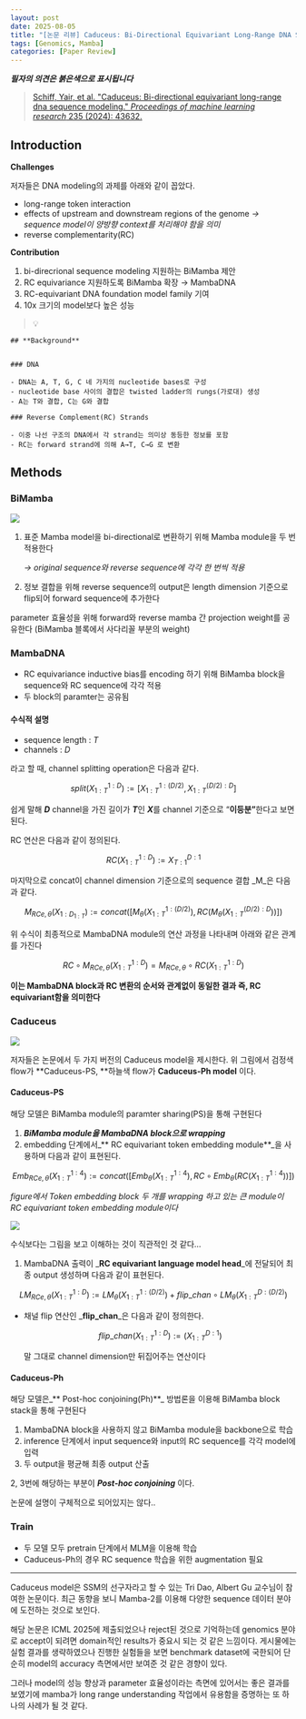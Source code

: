 ```yaml
---
layout: post
date: 2025-08-05
title: "[논문 리뷰] Caduceus: Bi-Directional Equivariant Long-Range DNA Sequence Modeling"
tags: [Genomics, Mamba]
categories: [Paper Review]
---
```


<span class="notion-red">_**필자의 의견은 붉은색으로 표시됩니다**_</span>


> [Schiff, Yair, et al. "Caduceus: Bi-directional equivariant long-range dna sequence modeling." ](https://pmc.ncbi.nlm.nih.gov/articles/PMC12189541/)[_Proceedings of machine learning research_](https://pmc.ncbi.nlm.nih.gov/articles/PMC12189541/)[ 235 (2024): 43632.](https://pmc.ncbi.nlm.nih.gov/articles/PMC12189541/)



## Introduction


**Challenges**


저자들은 DNA modeling의 과제를 아래와 같이 꼽았다.

- long-range token interaction
- effects of upstream and downstream regions of the genome 
_→ sequence model이 양방향 context를 처리해야 함을 의미_
- reverse complementarity(RC)

**Contribution**

1. bi-direcrional sequence modeling 지원하는 BiMamba 제안
1. RC equivariance 지원하도록 BiMamba 확장 → MambaDNA
1. RC-equivariant DNA foundation model family 기여
1. 10x 크기의 model보다 높은 성능

> 💡 


	## **Background**


	### DNA

	- DNA는 A, T, G, C 네 가지의 nucleotide bases로 구성
	- nucleotide base 사이의 결합은 twisted ladder의 rungs(가로대) 생성
	- A는 T와 결합, C는 G와 결합

	### Reverse Complement(RC) Strands

	- 이중 나선 구조의 DNA에서 각 strand는 의미상 동등한 정보를 포함
	- RC는 forward strand에 의해 A→T, C→G 로 변환


## Methods



### BiMamba


![](https://prod-files-secure.s3.us-west-2.amazonaws.com/542b861c-36a8-4051-84e5-8804b6728dba/2c247d59-7815-4980-99f0-8f0d21f445a7/image.png?X-Amz-Algorithm=AWS4-HMAC-SHA256&X-Amz-Content-Sha256=UNSIGNED-PAYLOAD&X-Amz-Credential=ASIAZI2LB4663PGKVW6O%2F20250905%2Fus-west-2%2Fs3%2Faws4_request&X-Amz-Date=20250905T050114Z&X-Amz-Expires=3600&X-Amz-Security-Token=IQoJb3JpZ2luX2VjEAQaCXVzLXdlc3QtMiJGMEQCIEvZ2ssPr4bfF3TwoIExl%2FKcPf6%2Bxou%2BTwd59XJ0fXX4AiAEct9BI84k89aEehvEGJWi9WS81ogUN4G6Tez5OL6SWCr%2FAwhtEAAaDDYzNzQyMzE4MzgwNSIMHCMlKDyb%2FHD56DnDKtwDQFKDCcsfzxB3kp973Fdz1f2Y%2B1ICbP6IKg761f2cvh1mNgL1i6y2P5G3ZSFXNJ6%2BgqV%2FDxVT7blOwy9zcnSZ93Jnpp%2B5hAjxS0voEXKMhPK%2FTFcFCdOPN5IM7uHI%2F6ycwWdCxNzE6XyjLty5LoyHArsQQswo19R2yYQIOtVBPoXYokXR6RIzd0F3NMdvtubq9gZpamvuT%2Fu%2BxNyBCVymKbdJobICuxYFVSBD0gbsulTADtnCzKFwrZ7RbglCLDPdgeLWIioleH36sJWOXNbxoeQnjRWXp0ItxZrNHZkJ08IjRvkY1XwQLm93gqdBRSNyHjpcfIQppRVsvl2RTR38CCW8u5amK45CeC5VRhuPJDBy7tubqX06642RBJgXyDDpDzu9EfaEl9RWtvjTSU409oEdYR%2FTisSPK8rMj1Zgu5Be%2FsaC98xsg57Btcz6FK%2BYPOIVHjhylKxG0netq6HPZTHYkLfc0HcajxS%2FynNYJZBPmyHBZF5n2LfPpebnxJEfSnMfo6SP85%2BGX4UVONZurwQZa8bggkaUrEmTgJ2pOJHfCh4WwQYLp4TATVE4nrVmtjzd9q371ZMuPXeoEul4wU8HyY%2FKaVW9hKltt%2BMjRHRcskHMzWm4PXoq4K0wvLnpxQY6pgGK1%2BecKMQ8WbOxzcuJMR8A52oQCvnUca8668SU7wmv28ixsD%2Fj4vMycEefwqKfEFsKcmoqG1SeOwBhmoi%2F0SRGIgbQyc0XgNa1OJt%2BekDkeWhBOLAwNDS9AG7DfYI29Bc%2BRGjep%2BD2lLH8V%2BWFFKo92BB9%2BcEzU7T21unksAoDDSgzj9ugkOIorBkdy0VWmgXwbl27rm55sDakzWAhcSy3aT4TT8ux&X-Amz-Signature=c61941b20479311e86bc099095978d86fca299c4c04fc82a1fce87c4720b055b&X-Amz-SignedHeaders=host&x-amz-checksum-mode=ENABLED&x-id=GetObject)

1. 표준 Mamba model을 bi-directional로 변환하기 위해 Mamba module을 두 번 적용한다

	_→ original sequence와 reverse sequence에 각각 한 번씩 적용_

1. 정보 결합을 위해 reverse sequence의 output은 length dimension 기준으로 flip되어 forward sequence에 추가한다

parameter 효율성을 위해 forward와 reverse mamba 간 projection weight를 공유한다 (BiMamba 블록에서 사다리꼴 부분의 weight)



### MambaDNA

- RC equivariance inductive bias를 encoding 하기 위해 BiMamba block을 sequence와 RC sequence에 각각 적용
- 두 block의 paramter는 공유됨


#### 수식적 설명

- sequence length : _T_
- channels : _D_

라고 할 때,  channel splitting operation은 다음과 같다.


$$
split(X^{1:D}_{1:T}):=[X^{1:(D/2)}_{1:T},X^{(D/2):D}_{1:T}]
$$


<span class="notion-red">쉽게 말해 </span><span class="notion-red">_**D**_</span><span class="notion-red"> channel을 가진 길이가 </span><span class="notion-red">_**T**_</span><span class="notion-red">인 </span><span class="notion-red">_**X**_</span><span class="notion-red">를 channel 기준으로 “</span><span class="notion-red">**이등분”**</span><span class="notion-red">한다고 보면 된다.</span>


RC 연산은 다음과 같이 정의된다.


$$
RC(X^{1:D}_{1:T}):=X^{D:1}_{T:1}
$$


마지막으로 concat이 channel dimension 기준으로의 sequence 결합 _M_은 다음과 같다.


$$
M_{RCe,\theta}(X_{1:D_{1:T}}):=concat([M_{\theta}(X^{1:(D/2)}_{1:T}),RC(M_{\theta}(X^{(D/2):D}_{1:T}))])
$$


위 수식이 최종적으로 MambaDNA module의 연산 과정을 나타내며 아래와 같은 관계를 가진다


$$
RC\circ M_{RCe,\theta}(X^{1:D}_{1:T}) = M_{RCe,\theta} \circ RC(X^{1:D}_{1:T})
$$


**이는 MambaDNA block과 RC 변환의 순서와 관계없이 동일한 결과 즉, RC equivariant함을 의미한다**



### Caduceus


![](https://prod-files-secure.s3.us-west-2.amazonaws.com/542b861c-36a8-4051-84e5-8804b6728dba/f94a60d7-8145-473b-aef9-7c68d3ec604a/image.png?X-Amz-Algorithm=AWS4-HMAC-SHA256&X-Amz-Content-Sha256=UNSIGNED-PAYLOAD&X-Amz-Credential=ASIAZI2LB4663PGKVW6O%2F20250905%2Fus-west-2%2Fs3%2Faws4_request&X-Amz-Date=20250905T050114Z&X-Amz-Expires=3600&X-Amz-Security-Token=IQoJb3JpZ2luX2VjEAQaCXVzLXdlc3QtMiJGMEQCIEvZ2ssPr4bfF3TwoIExl%2FKcPf6%2Bxou%2BTwd59XJ0fXX4AiAEct9BI84k89aEehvEGJWi9WS81ogUN4G6Tez5OL6SWCr%2FAwhtEAAaDDYzNzQyMzE4MzgwNSIMHCMlKDyb%2FHD56DnDKtwDQFKDCcsfzxB3kp973Fdz1f2Y%2B1ICbP6IKg761f2cvh1mNgL1i6y2P5G3ZSFXNJ6%2BgqV%2FDxVT7blOwy9zcnSZ93Jnpp%2B5hAjxS0voEXKMhPK%2FTFcFCdOPN5IM7uHI%2F6ycwWdCxNzE6XyjLty5LoyHArsQQswo19R2yYQIOtVBPoXYokXR6RIzd0F3NMdvtubq9gZpamvuT%2Fu%2BxNyBCVymKbdJobICuxYFVSBD0gbsulTADtnCzKFwrZ7RbglCLDPdgeLWIioleH36sJWOXNbxoeQnjRWXp0ItxZrNHZkJ08IjRvkY1XwQLm93gqdBRSNyHjpcfIQppRVsvl2RTR38CCW8u5amK45CeC5VRhuPJDBy7tubqX06642RBJgXyDDpDzu9EfaEl9RWtvjTSU409oEdYR%2FTisSPK8rMj1Zgu5Be%2FsaC98xsg57Btcz6FK%2BYPOIVHjhylKxG0netq6HPZTHYkLfc0HcajxS%2FynNYJZBPmyHBZF5n2LfPpebnxJEfSnMfo6SP85%2BGX4UVONZurwQZa8bggkaUrEmTgJ2pOJHfCh4WwQYLp4TATVE4nrVmtjzd9q371ZMuPXeoEul4wU8HyY%2FKaVW9hKltt%2BMjRHRcskHMzWm4PXoq4K0wvLnpxQY6pgGK1%2BecKMQ8WbOxzcuJMR8A52oQCvnUca8668SU7wmv28ixsD%2Fj4vMycEefwqKfEFsKcmoqG1SeOwBhmoi%2F0SRGIgbQyc0XgNa1OJt%2BekDkeWhBOLAwNDS9AG7DfYI29Bc%2BRGjep%2BD2lLH8V%2BWFFKo92BB9%2BcEzU7T21unksAoDDSgzj9ugkOIorBkdy0VWmgXwbl27rm55sDakzWAhcSy3aT4TT8ux&X-Amz-Signature=962c7b3e9122b6ef44386b5a1d16171bb470c5a4c9b62f91315b19a19032e60a&X-Amz-SignedHeaders=host&x-amz-checksum-mode=ENABLED&x-id=GetObject)


저자들은 논문에서 두 가지 버전의 Caduceus model을 제시한다. 위 그림에서 검정색 flow가 **Caduceus-PS, **하늘색 flow가 **Caduceus-Ph model** 이다.



#### Caduceus-PS


해당 모델은 BiMamba module의 paramter sharing(PS)을 통해 구현된다

1. _**BiMamba module을 MambaDNA block으로 wrapping**_
1. embedding 단계에서_** RC equivariant token embedding module**_을 사용하며 다음과 같이 표현된다.

$$
Emb_{RCe,\theta}(X^{1:4}_{1:T}):=concat([Emb_{\theta}(X^{1:4}_{1:T}),RC \circ Emb_{\theta}(RC(X^{1:4}_{1:T}))])
$$


_figure에서 Token embedding block 두 개를 wrapping 하고 있는 큰 module이 RC equivariant token embedding module이다_


![](https://prod-files-secure.s3.us-west-2.amazonaws.com/542b861c-36a8-4051-84e5-8804b6728dba/b175e4da-71eb-4e91-8c23-a06dabe673c9/image.png?X-Amz-Algorithm=AWS4-HMAC-SHA256&X-Amz-Content-Sha256=UNSIGNED-PAYLOAD&X-Amz-Credential=ASIAZI2LB4663PGKVW6O%2F20250905%2Fus-west-2%2Fs3%2Faws4_request&X-Amz-Date=20250905T050114Z&X-Amz-Expires=3600&X-Amz-Security-Token=IQoJb3JpZ2luX2VjEAQaCXVzLXdlc3QtMiJGMEQCIEvZ2ssPr4bfF3TwoIExl%2FKcPf6%2Bxou%2BTwd59XJ0fXX4AiAEct9BI84k89aEehvEGJWi9WS81ogUN4G6Tez5OL6SWCr%2FAwhtEAAaDDYzNzQyMzE4MzgwNSIMHCMlKDyb%2FHD56DnDKtwDQFKDCcsfzxB3kp973Fdz1f2Y%2B1ICbP6IKg761f2cvh1mNgL1i6y2P5G3ZSFXNJ6%2BgqV%2FDxVT7blOwy9zcnSZ93Jnpp%2B5hAjxS0voEXKMhPK%2FTFcFCdOPN5IM7uHI%2F6ycwWdCxNzE6XyjLty5LoyHArsQQswo19R2yYQIOtVBPoXYokXR6RIzd0F3NMdvtubq9gZpamvuT%2Fu%2BxNyBCVymKbdJobICuxYFVSBD0gbsulTADtnCzKFwrZ7RbglCLDPdgeLWIioleH36sJWOXNbxoeQnjRWXp0ItxZrNHZkJ08IjRvkY1XwQLm93gqdBRSNyHjpcfIQppRVsvl2RTR38CCW8u5amK45CeC5VRhuPJDBy7tubqX06642RBJgXyDDpDzu9EfaEl9RWtvjTSU409oEdYR%2FTisSPK8rMj1Zgu5Be%2FsaC98xsg57Btcz6FK%2BYPOIVHjhylKxG0netq6HPZTHYkLfc0HcajxS%2FynNYJZBPmyHBZF5n2LfPpebnxJEfSnMfo6SP85%2BGX4UVONZurwQZa8bggkaUrEmTgJ2pOJHfCh4WwQYLp4TATVE4nrVmtjzd9q371ZMuPXeoEul4wU8HyY%2FKaVW9hKltt%2BMjRHRcskHMzWm4PXoq4K0wvLnpxQY6pgGK1%2BecKMQ8WbOxzcuJMR8A52oQCvnUca8668SU7wmv28ixsD%2Fj4vMycEefwqKfEFsKcmoqG1SeOwBhmoi%2F0SRGIgbQyc0XgNa1OJt%2BekDkeWhBOLAwNDS9AG7DfYI29Bc%2BRGjep%2BD2lLH8V%2BWFFKo92BB9%2BcEzU7T21unksAoDDSgzj9ugkOIorBkdy0VWmgXwbl27rm55sDakzWAhcSy3aT4TT8ux&X-Amz-Signature=37b37787da6dbbbfd4bdf4ac1434848f81c870e1f2d563b6e684c3cc59df21b5&X-Amz-SignedHeaders=host&x-amz-checksum-mode=ENABLED&x-id=GetObject)


<span class="notion-red">수식보다는 그림을 보고 이해하는 것이 직관적인 것 같다…</span>

1. MambaDNA 출력이 _**RC equivariant language model head**_에 전달되어 최종 output 생성하며 다음과 같이 표현된다.

$$
LM_{RCe,\theta}(X^{1:D}_{1:T}):= LM_{\theta}(X^{1:(D/2)}_{1:T})+flip\_chan\circ LM_{\theta}(X^{D:(D/2)}_{1:T})
$$

- 채널 flip 연산인 _**flip\_chan**_은 다음과 같이 정의한다.

	$$
	flip\_chan(X^{1:D}_{1:T}):=(X^{D:1}_{1:T})
	$$


	말 그대로 channel dimension만 뒤집어주는 연산이다



#### Caduceus-Ph


해당 모델은_** Post-hoc conjoining(Ph)**_ 방법론을 이용해 BiMamba block stack을 통해 구현된다

1. MambaDNA block을 사용하지 않고 BiMamba module을 backbone으로 학습
1. inference 단계에서 input sequence와 input의 RC sequence를 각각 model에 입력
1. 두 output을 평균해 최종 output 산출

2, 3번에 해당하는 부분이 _**Post-hoc conjoining**_ 이다.


<span class="notion-red">논문에 설명이 구체적으로 되어있지는 않다..</span>



### Train

- 두 모델 모두 pretrain 단계에서 MLM을 이용해 학습
- Caduceus-Ph의 경우 RC sequence 학습을 위한 augmentation 필요

---


<span class="notion-red">Caduceus model은 SSM의 선구자라고 할 수 있는 Tri Dao, Albert Gu 교수님이 참여한 논문이다. 최근 동향을 보니 Mamba-2를 이용해 다양한 sequence 데이터 분야에 도전하는 것으로 보인다.</span>


<span class="notion-red">해당 논문은 ICML 2025에 제출되었으나 reject된 것으로 기억하는데 genomics 분야로 accept이 되려면 domain적인 results가 중요시 되는 것 같은 느낌이다. 게시물에는 실험 결과를 생략하였으나 진행한 실험들을 보면 benchmark dataset에 국한되어 단순히 model의 accuracy 측면에서만 보여준 것 같은 경향이 있다.</span>


<span class="notion-red">그러나 model의 성능 향상과 parameter 효율성이라는 측면에 있어서는 좋은 결과를 보였기에 mamba가 long range understanding 작업에서 유용함을 증명하는 또 하나의 사례가 될 것 같다.</span>

